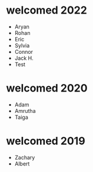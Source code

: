# welcomed 2022
- Aryan 
- Rohan
- Eric
- Sylvia
- Connor
- Jack H.
- Test

# welcomed 2020
- Adam
- Amrutha
- Taiga

# welcomed 2019
- Zachary
- Albert
